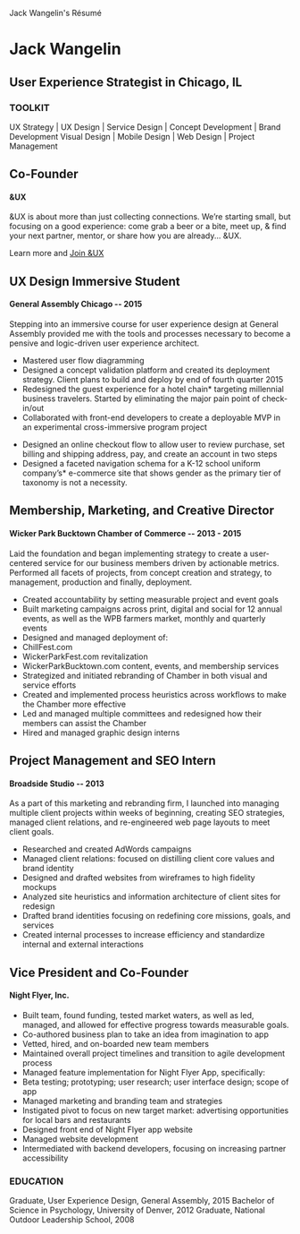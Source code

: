 
Jack Wangelin's Résumé

# Jack Wangelin
## User Experience Strategist in Chicago, IL

### TOOLKIT
UX Strategy | UX Design | Service Design | Concept Development | Brand Development  Visual Design | Mobile Design | Web Design | Project Management

## Co-Founder
#### &UX
&UX is about more than just collecting connections. We’re starting small, but focusing on a good experience: come grab a beer or a bite, meet up, & find your next partner, mentor, or share how you are already... &UX.

Learn more and [Join &UX](http://www.meetup.com/andUXCHI)

## UX Design Immersive Student
#### General Assembly Chicago -- 2015
Stepping into an immersive course for user experience design at General Assembly provided me with the tools and processes necessary to become a pensive and logic-driven user experience architect.
- Mastered user flow diagramming
- Designed a concept validation platform and created its deployment strategy. Client plans to build and deploy by end of fourth quarter 2015
- Redesigned the guest experience for a hotel chain* targeting millennial business travelers. Started by eliminating the major pain point of check-in/out
- Collaborated with front-end developers to create a deployable MVP in an experimental cross-immersive program project
* Designed an online checkout flow to allow user to review purchase, set billing and shipping address, pay, and create an account in two steps
* Designed a faceted navigation schema for a K-12 school uniform company’s* e-commerce site that shows gender as the primary tier of taxonomy is not a necessity.

## Membership, Marketing, and Creative Director
#### Wicker Park Bucktown Chamber of Commerce  -- 2013 - 2015
Laid the foundation and began implementing strategy to create a user-centered service for our business members driven by actionable metrics. Performed all facets of projects, from concept creation and strategy, to management, production and finally, deployment.
- Created accountability by setting measurable project and event goals
- Built marketing campaigns across print, digital and social for 12 annual events, as well as the WPB farmers market, monthly and quarterly events
- Designed and managed deployment of:
 - ChillFest.com
 - WickerParkFest.com revitalization
 - WickerParkBucktown.com content, events, and membership services
- Strategized and initiated rebranding of Chamber in both visual and service efforts
- Created and implemented process heuristics across workflows to make the Chamber more effective
- Led and managed multiple committees and redesigned how their members can assist the Chamber 
- Hired and managed graphic design interns 

## Project Management and SEO Intern
#### Broadside Studio  -- 2013
As a part of this marketing and rebranding firm, I launched into managing multiple client projects within weeks of beginning, creating SEO strategies, managed client relations, and re-engineered web page layouts to meet client goals. 
- Researched and created AdWords campaigns
- Managed client relations: focused on distilling client core values and brand identity
- Designed and drafted websites from wireframes to high fidelity mockups
- Analyzed site heuristics and information architecture of client sites for redesign
- Drafted brand identities focusing on redefining core missions, goals, and services 
- Created internal processes to increase efficiency and standardize internal and external interactions

## Vice President and Co-Founder
#### Night Flyer, Inc.
- Built team, found funding, tested market waters, as well as led, managed, and allowed for effective progress towards measurable goals.
- Co-authored business plan to take an idea from imagination to app
- Vetted, hired, and on-boarded new team members
- Maintained overall project timelines and transition to agile development process
- Managed feature implementation for Night Flyer App, specifically:
- Beta testing; prototyping; user research; user interface design; scope of app
- Managed marketing and branding team and strategies
- Instigated pivot to focus on new target market: advertising opportunities for local bars and restaurants
- Designed front end of Night Flyer app website 
- Managed website development
- Intermediated with backend developers, focusing on increasing partner accessibility

### EDUCATION
Graduate, User Experience Design, General Assembly, 2015
Bachelor of Science in Psychology, University of Denver, 2012
Graduate, National Outdoor Leadership School, 2008
